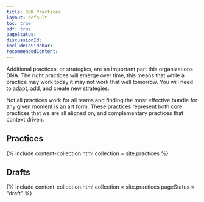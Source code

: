 ```yaml
---
title: SDK Practices
layout: default
toc: true
pdf: true
pageStatus: 
discussionId:  
includeInSidebar: 
recommendedContent:
---
```


Additional practices, or strategies, are an important part this organizations DNA. The right practices will emerge over time, this means that while a practice may work today it may not work that well tomorrow. You will need to adapt, add, and create new strategies.

Not all practices work for all teams and finding the most effective bundle for any given moment is an art form. These practices represent both core practices that we are all aligned on, and complementary practices that context driven.

## Practices

{% include content-collection.html collection = site.practices  %}  


## Drafts

{% include content-collection.html collection = site.practices pageStatus = "draft"  %}  